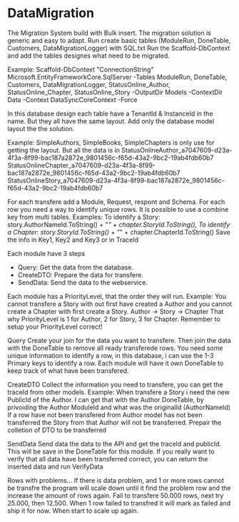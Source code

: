 # DataMigration

The Migration System build with Bulk insert. The migration solution is generic and easy to adapt.
Run create basic tables (ModuleRun, DoneTable, Customers, DataMigrationLogger) with SQL.txt
Run the Scaffold-DbContext and add the tables designes what need to be migrated.

Example: 
Scaffold-DbContext "ConnectionString" Microsoft.EntityFrameworkCore.SqlServer -Tables ModuleRun, DoneTable, Customers, DataMigrationLogger, StatusOnline_Author, StatusOnline_Chapter, StatusOnline_Story -OutputDir Models -ContextDir Data -Context DataSyncCoreContext -Force

In this database design each table have a TenantId & InstanceId in the name. But they all have the same layout.
Add only the database model layout the the solution.

Example:
SimpleAuthors, SimpleBooks, SimpleChapters is only use for getting the layout. But all the data is in
StatusOnlineAuthor_a7047609-d23a-4f3a-8f99-bac187a2872e_9801456c-f65d-43a2-9bc2-19ab4fdb60b7
StatusOnlineChapter_a7047609-d23a-4f3a-8f99-bac187a2872e_9801456c-f65d-43a2-9bc2-19ab4fdb60b7
StatusOnlineStory_a7047609-d23a-4f3a-8f99-bac187a2872e_9801456c-f65d-43a2-9bc2-19ab4fdb60b7

For each transfere add a Module, Request, respont and Schema.
For each row you need a way to identify unique rows. It is possible to use a combine key from multi tables. Examples:
To identify a Story: story.AuthorNameId.ToString() + "_" + chapter.StoryId.ToString(),
To identify a Chapter: story.StoryId.ToString() + "_" + chapter.ChapterId.ToString()
Save the info in Key1, Key2 and Key3 or in TraceId

Each module have 3 steps
- Query:     Get the data from the database.
- CreateDTO: Prepare the data for transfere.
- SendData:  Send the data to the webservice.

Each module has a PriorityLevel, that the order they will run. 
Example: You cannot transfere a Story with out first have created a Author and you cannot create a Chapter with first create a Story.
Author -> Story -> Chapter
That why PriorityLevel is 1 for Author, 2 for Story, 3 for Chapter.
Remember to setup your PriorityLevel correct!

Query
Create your join for the data you want to transfere. Then join the data with the DoneTable to remove all ready transferede rows.
You need some unique information to identify a row, in this database, i can use the 1-3 Primary keys to identify a row.
Each module will have it own DoneTable to keep track of what have been transfered.

CreateDTO
Collect the information you need to transfere, you can get the traceId from other models. Example:
When transfere a Story i need the new PublicId of the Author. I can get that with the Author DoneTable, by privoiding the Author ModuleId and what was the originalId (AuthorNameId)
If a row have not been transfered from Author model has not been transferred the Story from that Author will not be transferred.
Prepair the colletion of DTO to be transferred

SendData
Send data the data to the API and get the traceId and publicId. This will be save in the DoneTable for this module.
If you really want to verify that all data have been transferred correct, you can return the inserted data and run VerifyData


Rows with problems...
If there is data problem, and 1 or more rows cannot be transfre the program will scale down until it find the problem row and the increase the amount of rows again.
Fail to transfere 50.000 rows, next try 25.000, then 12.500.
When 1 row failed to transfred it will mark as failed and ship it for now. When start to scale up again.

